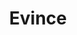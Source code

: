 ---
title: "Evince"

info: "Evince is a document viewer for multiple document formats. The goal of evince is to replace the multiple document viewers that exist on the GNOME Desktop with a single simple application."

image: "https://upload.wikimedia.org/wikipedia/commons/5/5d/Evince_logo_2011.svg"

status: "Active"

website: "https://wiki.gnome.org/Apps/Evince/"

get_it:
  - ["Authentic", "https://wiki.gnome.org/Apps/Evince/Downloads/"]

description: |
  Evince is a [document viewer](/search/?category=document_viewer) for PDF, PostScript, DjVu, TIFF, XPS and DVI formats. It was designed for the GNOME desktop environment. The developers of Evince intended to replace the multiple GNOME document viewers with a single and simple application. The Evince motto sums up the project aim: "Simply a Document Viewer". GNOME releases have included Evince since GNOME 2.12 (September 2005). Evince code consists mainly of C, with a small part (the code that interfaces with Poppler) written in C++. A large number of Linux distributions – including Ubuntu, Fedora and Linux Mint – include Evince as the default document-viewer. Evince is free and open-source software subject to the requirements of the GNU General Public License version 2 or later. The Evince FAQ highlights the meaning of the word "Evince" as "to show or express something clearly".
  
  [News](https://gitlab.gnome.org/GNOME/evince/blob/master/NEWS) I [Documentation](https://help.gnome.org/users/evince/stable/) I [FAQ](https://wiki.gnome.org/Apps/Evince/FrequentlyAskedQuestions) I [Mailing list](https://mail.gnome.org/mailman/listinfo/evince-list)

developer: "The Evince Team"

repository: "https://gitlab.gnome.org/GNOME/evince"

written_in: ["C", "C++"]

platform: 
  - dskp:
     - ["Linux","o"]
     - ["Windows","n"]

categories: ["Document Viewer"]

initial_release: "January 2005"

license: "GPL v2"

social:
  - name: "Wikipedia"
    url: "https://en.wikipedia.org/wiki/Evince"

source:
  description: ["http://projects.gnome.org/evince/","https://wiki.gnome.org/Apps/Evince/FrequentlyAskedQuestions","https://en.wikipedia.org/w/index.php?title=Evince&oldid=875121552"]
  developer: "https://wiki.gnome.org/Apps/Evince/Team/"
  written_in: ["https://gitlab.gnome.org/GNOME/evince/graphs/master/charts", "https://en.wikipedia.org/w/index.php?title=Evince&oldid=875121552"]
  platform:
    - dskp: ["https://wiki.gnome.org/Apps/Evince/Downloads/"]
  license: "https://gitlab.gnome.org/GNOME/evince/"
  initial_release: "http://ftp.gnome.org/pub/GNOME/sources/evince/0.1/"
  rating:
    - ["CNET","u","https://download.cnet.com/Evince/3000-10743_4-75362773.html"]
    - ["alternativeTo","u","https://alternativeto.net/software/evince/reviews"]
    - ["accurate reviews","e","https://www.accuratereviews.com/pdf-reader-software-software-reviews-list/evince"]

rating:
  - name: "CNET"
    rate: [4.5,5]
    num: 3
  - name: "alternativeTo"
    rate: [3.5,5]
    num: 6
  - name: "accurate reviews"
    rate: [7.6,10]
---